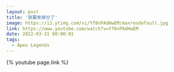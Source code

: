 ```yaml
---
layout: post
title: '我要來掉分了'
image: https://i3.ytimg.com/vi/Yf8nPAdHwEM/maxresdefault.jpg
link: https://www.youtube.com/watch?v=Yf8nPAdHwEM
date: 2022-03-31 00:00:01
tags:
  - Apex Legends
---
```


{% youtube page.link %}
